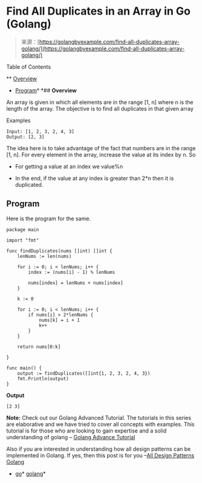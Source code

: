 <!--yml
category: 未分类
date: 2024-10-13 06:49:01
-->

# Find All Duplicates in an Array in Go (Golang)

> 来源：[https://golangbyexample.com/find-all-duplicates-array-golang/](https://golangbyexample.com/find-all-duplicates-array-golang/)

Table of Contents

 **   [Overview](#Overview "Overview")
*   [Program](#Program "Program")*  *## **Overview**

An array is given in which all elements are in the range [1, n] where n is the length of the array. The objective is to find all duplicates in that given array

Examples

```
Input: [1, 2, 3, 2, 4, 3]
Output: [2, 3]
```

The idea here is to take advantage of the fact that numbers are in the range [1, n]. For every element in the array, increase the value at its index by n. So

*   For getting a value at an index we value%n

*   In the end, if the value at any index is greater than 2*n then it is duplicated.

## **Program**

Here is the program for the same.

```
package main

import "fmt"

func findDuplicates(nums []int) []int {
	lenNums := len(nums)

	for i := 0; i < lenNums; i++ {
		index := (nums[i] - 1) % lenNums

		nums[index] = lenNums + nums[index]
	}

	k := 0

	for i := 0; i < lenNums; i++ {
		if nums[i] > 2*lenNums {
			nums[k] = i + 1
			k++
		}
	}

	return nums[0:k]

}

func main() {
	output := findDuplicates([]int{1, 2, 3, 2, 4, 3})
	fmt.Println(output)
}
```

**Output**

```
[2 3]
```

**Note:** Check out our Golang Advanced Tutorial. The tutorials in this series are elaborative and we have tried to cover all concepts with examples. This tutorial is for those who are looking to gain expertise and a solid understanding of golang – [Golang Advance Tutorial](https://golangbyexample.com/golang-comprehensive-tutorial/)

Also if you are interested in understanding how all design patterns can be implemented in Golang. If yes, then this post is for you –[All Design Patterns Golang](https://golangbyexample.com/all-design-patterns-golang/)

*   [go](https://golangbyexample.com/tag/go/)*   [golang](https://golangbyexample.com/tag/golang/)*